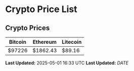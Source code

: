 # Crypto Price List

## Crypto Prices
| Bitcoin | Ethereum | Litecoin |
| ------- | -------- | -------- |
| $97226 | $1862.43 | $89.16 |
**Last Updated:** 2025-05-01 16:33 UTC
**Last Updated:** $DATE$
